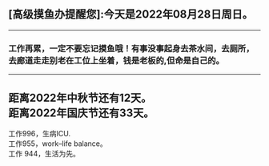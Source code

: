 ## [高级摸鱼办提醒您]:今天是2022年08月28日周日。
---
### 工作再累，一定不要忘记摸鱼哦！有事没事起身去茶水间，去厕所，去廊道走走别老在工位上坐着，钱是老板的,但命是自己的。
---
距离2022年中秋节还有12天。  
距离2022年国庆节还有33天。  
---
工作996，生病ICU.  
工作955，work–life balance。  
工作 944，生活为先。